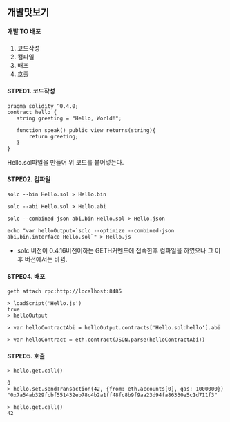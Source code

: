 ## 개발맛보기

#### 개발 TO 배포
1. 코드작성
2. 컴파일
3. 배포
4. 호출

#### STPE01. 코드작성
```
pragma solidity ^0.4.0;
contract hello {
   string greeting = "Hello, World!";

   function speak() public view returns(string){
       return greeting;
   }
}
```

Hello.sol파일을 만들어 위 코드를 붙어넣는다.



#### STPE02. 컴파일
```
solc --bin Hello.sol > Hello.bin
```

```
solc --abi Hello.sol > Hello.abi
```

```
solc --combined-json abi,bin Hello.sol > Hello.json
```

```
echo "var helloOutput=`solc --optimize --combined-json abi,bin,interface Hello.sol`" > Hello.js
```
* solc 버전이 0.4.16버전이하는 GETH커멘드에 접속한후 컴파일을 하였으나 그 이후 버전에서는 바뀜.

#### STPE04. 배포
```
geth attach rpc:http://localhost:8485
```

```
> loadScript('Hello.js')
true
> helloOutput

> var helloContractAbi = helloOutput.contracts['Hello.sol:hello'].abi

> var helloContract = eth.contract(JSON.parse(helloContractAbi))
```

#### STPE05. 호출
```
> hello.get.call()

0
> hello.set.sendTransaction(42, {from: eth.accounts[0], gas: 1000000})
"0x7a54ab329fcbf551432eb78c4b2a1ff48fc8b9f9aa23d94fa86330e5c1d711f3"

> hello.get.call()
42
```